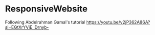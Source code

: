 # ResponsiveWebsite
Following Abdelrahman Gamal's tutorial
https://youtu.be/v2jP362A86A?si=EGtXrYViE_Drnyb-

